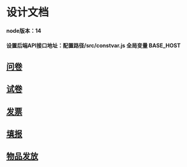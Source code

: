 # 设计文档
#### node版本：14
#### 设置后端API接口地址：配置路径/src/constvar.js 全局变量 BASE_HOST

## [问卷](wenjuan.md)

## [试卷](kaoshi.md)

## [发票](fapiao.md)

## [填报](tianbao.md)

## [物品发放](wuping.md)
